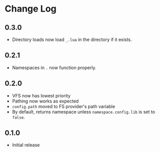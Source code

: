 # Change Log

## 0.3.0
- Directory loads now load `_.lua` in the directory if it exists.

## 0.2.1
- Namespaces in `.` now function properly.

## 0.2.0
- VFS now has lowest priority
- Pathing now works as expected
- `config.path` moved to FS provider's path variable
- By default, returns namespace unless `namespace.config.lib` is set to `false`.

## 0.1.0
- Initial release